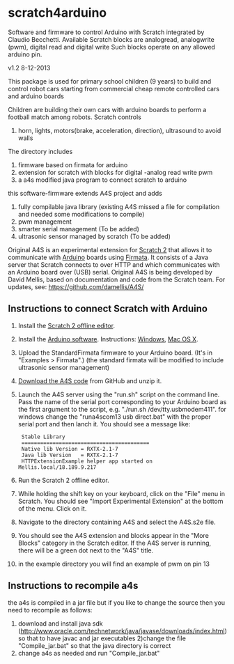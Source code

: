 scratch4arduino
===============

Software and firmware to control Arduino with Scratch integrated by Claudio Becchetti.
Available Scratch blocks are analogread, analogwrite (pwm), digital read and digital write 
Such blocks operate on any allowed arduino pin.

v1.2 8-12-2013

This package is used for primary school children (9 years) to build and control robot cars 
starting from commercial cheap remote controlled cars and arduino boards

Children are building their own cars with arduino boards to perform  a
football match among robots.
Scratch controls
1) horn, lights, motors(brake, acceleration, direction), ultrasound to avoid walls 

The directory includes

1) firmware based on firmata for arduino
2) extension for scratch with blocks for digital -analog read write pwm
3) a a4s modified java program to connect scratch to arduino


this software-firmware extends A4S project and adds
1) fully compilable java library (existing A4S missed a file for compilation and needed some modifications to compile)
2) pwm management 
3) smarter serial management  (To be added)
4) ultrasonic sensor managed by scratch (To be added)



Original A4S is an experimental extension for [Scratch 2](http://scratch.mit.edu) that allows it to communicate with [Arduino](http://www.arduino.cc) boards using [Firmata](http://firmata.org/). It consists of a Java server that Scratch connects to over HTTP and which communicates with an Arduino board over (USB) serial. 
Original A4S is being developed by David Mellis, based on documentation and code from the Scratch team. For updates, see: <https://github.com/damellis/A4S/>


## Instructions to connect Scratch with Arduino

1. Install the [Scratch 2 offline editor](http://scratch.mit.edu/scratch2download/). 
2. Install the [Arduino software](http://arduino.cc/en/Main/Software). Instructions: [Windows](http://arduino.cc/en/Guide/Windows), [Mac OS X](http://arduino.cc/en/Guide/MacOSX).
3. Upload the StandardFirmata firmware to your Arduino board. (It's in "Examples > Firmata".) (the standard firmata will be modified to include ultrasonic sensor management)
4. [Download the A4S code](https://github.com/cbecc/scratch4arduino/archive/master.zip ) from GitHub and unzip it.
5. Launch the A4S server using the "run.sh" script on the command line. Pass the name of the serial port corresponding to your Arduino board as the first argument to the script, e.g. "./run.sh /dev/tty.usbmodem411". 
for windows change the "runa4scom13 usb direct.bat" with the proper serial port and then lanch it.
 You should see a message like: 

		Stable Library
		=========================================
		Native lib Version = RXTX-2.1-7
		Java lib Version   = RXTX-2.1-7
		HTTPExtensionExample helper app started on Mellis.local/18.189.9.217
		
6. Run the Scratch 2 offline editor.
7. While holding the shift key on your keyboard, click on the "File" menu in Scratch. You should see "Import Experimental Extension" at the bottom of the menu. Click on it.
8. Navigate to the directory containing A4S and select the A4S.s2e file.
9. You should see the A4S extension and blocks appear in the "More Blocks" category in the Scratch editor. If the A4S server is running, there will be a green dot next to the "A4S" title. 
10. in the example directory you will find an example of pwm on pin 13

## Instructions to recompile a4s 
the a4s is compiled in a jar file but if you like to change
the source then you need to recompile as follows:


1) download and install java sdk (http://www.oracle.com/technetwork/java/javase/downloads/index.html)
  so that to have javac and jar executables
2)change the file "Compile_jar.bat" so that the java directory is correct
3) change a4s as needed and run "Compile_jar.bat"
